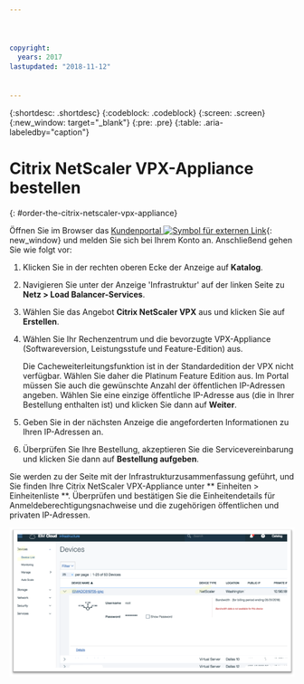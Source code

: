 ```yaml
---



copyright:
  years: 2017
lastupdated: "2018-11-12"


---
```


{:shortdesc: .shortdesc}
{:codeblock: .codeblock}
{:screen: .screen}
{:new_window: target="_blank"}
{:pre: .pre}
{:table: .aria-labeledby="caption"}

# Citrix NetScaler VPX-Appliance bestellen
{: #order-the-citrix-netscaler-vpx-appliance}

Öffnen Sie im Browser das [Kundenportal ![Symbol für externen Link](../../icons/launch-glyph.svg "Symbol für externen Link")](https://control.softlayer.com/){: new_window} und melden Sie sich bei Ihrem Konto an. Anschließend gehen Sie wie folgt vor:

1. Klicken Sie in der rechten oberen Ecke der Anzeige auf **Katalog**.
2. Navigieren Sie unter der Anzeige 'Infrastruktur' auf der linken Seite zu **Netz > Load Balancer-Services**.
3. Wählen Sie das Angebot **Citrix NetScaler VPX** aus und klicken Sie auf **Erstellen**.
4. Wählen Sie Ihr Rechenzentrum und die bevorzugte VPX-Appliance (Softwareversion, Leistungsstufe und Feature-Edition) aus.

	Die Cacheweiterleitungsfunktion ist in der Standardedition der VPX nicht verfügbar. Wählen Sie daher die Platinum Feature Edition aus. Im Portal müssen Sie auch die gewünschte Anzahl der öffentlichen IP-Adressen angeben. Wählen Sie eine einzige öffentliche IP-Adresse aus (die in Ihrer Bestellung enthalten ist) und klicken Sie dann auf **Weiter**.

5. Geben Sie in der nächsten Anzeige die angeforderten Informationen zu Ihren IP-Adressen an.
6. Überprüfen Sie Ihre Bestellung, akzeptieren Sie die Servicevereinbarung und klicken Sie dann auf **Bestellung aufgeben**.

Sie werden zu der Seite mit der Infrastrukturzusammenfassung geführt, und Sie finden Ihre Citrix NetScaler VPX-Appliance unter ** Einheiten > Einheitenliste **. Überprüfen und bestätigen Sie die Einheitendetails für Anmeldeberechtigungsnachweise und die zugehörigen öffentlichen und privaten IP-Adressen.

  <img src="images/fp3.png" alt="Zeichnung" style="width: 600px;"/>
